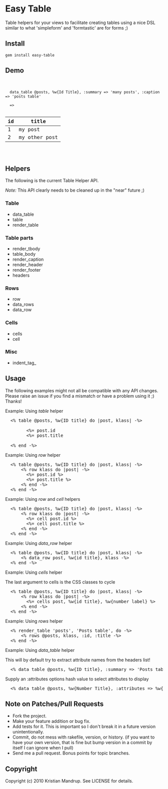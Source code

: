 # Easy Table

Table helpers for your views to facilitate creating tables using a nice DSL similar to what 'simpleform' and 'formtastic' are for forms ;)

## Install

<code>gem install easy-table</code>

## Demo

<pre> 
  <code>
  data_table @posts, %w{Id Title}, :summary => 'many posts', :caption => 'posts table'  

  =>
  <table>
    <thead>
      <tr>
        <th>id</th>
        <th>title</th>
      </tr>
    </thead>
    <tbody>
      <tr>
        <td>1</td>
        <td>my post</td>
      </tr>
      <tr>
        <td>2</td>
        <td>my other post</td>
      </tr>
    </tbody>
  </table>  
  </code>
</pre>

## Helpers

The following is the current Table Helper API. 

_Note:_ This API clearly needs to be cleaned up in the "near" future ;)

### Table

* data_table
* table
* render_table

### Table parts

* render_tbody
* table_body
* render_caption
* render_header
* render_footer
* headers

### Rows

* row
* data_rows
* data_row

### Cells

* cells
* cell

### Misc

* indent_tag_

## Usage   

The following examples might not all be compatible with any API changes. 
Please raise an issue if you find a mismatch or have a problem using it ;)
Thanks!

Example: Using *table* helper

<pre>
  <% table @posts, %w{ID title} do |post, klass| -%>
      <tr class="<%= klass %>">
        <td><%= post.id</td>
        <td><%= post.title </td>
      </tr>
  <% end -%>  
</pre>

Example: Using *row* helper

<pre>
  <% table @posts, %w{ID title} do |post, klass| -%>
      <% row klass do |post| -%>
        <td><%= post.id %></td>
        <td><%= post.title %></td>
      <% end -%>
  <% end -%>  
</pre>

Example: Using *row* and *cell* helpers

<pre>
  <% table @posts, %w{ID title} do |post, klass| -%>
      <% row klass do |post| -%>
        <%= cell post.id %>
        <%= cell post.title %>
      <% end -%>
  <% end -%>  
</pre>

Example: Using *data_row* helper

<pre>
  <% table @posts, %w{ID title} do |post, klass| -%>
      <% data_row post, %w{id title}, klass -%>
  <% end -%>  
</pre>


Example: Using *cells* helper

The last argument to cells is the CSS classes to cycle

<pre>
  <% table @posts, %w{ID title} do |post, klass| -%>
      <% row klass do |post| -%>
        <%= cells post, %w{id title}, %w{number label} %>
      <% end -%>
  <% end -%>  
</pre>

Example: Using *rows* helper

<pre>
  <% render_table 'posts', 'Posts table', do -%>
      <% rows @posts, klass, :id, :title -%>
  <% end -%>  
</pre>


Example: Using *data_table* helper

This will by default try to extract attribute names from the headers list!
<pre>
  <% data_table @posts, %w{ID title}, :summary => 'Posts table' -%>
</pre>

Supply an :attributes options hash value to select attributes to display

<pre>
  <% data_table @posts, %w{Number Title}, :attributes => %w{id label} -%>
</pre>

## Note on Patches/Pull Requests
 
* Fork the project.
* Make your feature addition or bug fix.
* Add tests for it. This is important so I don't break it in a
  future version unintentionally.
* Commit, do not mess with rakefile, version, or history.
  (if you want to have your own version, that is fine but bump version in a commit by itself I can ignore when I pull)
* Send me a pull request. Bonus points for topic branches.

## Copyright

Copyright (c) 2010 Kristian Mandrup. See LICENSE for details.
